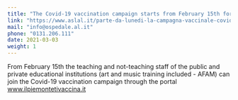 ```yaml
---
title: "The Covid-19 vaccination campaign starts from February 15th for the school-staff"
link: "https://www.aslal.it/parte-da-lunedi-la-campagna-vaccinale-covid-19-per-il-personale-scolastico"
mail: "info@ospedale.al.it"
phone: "0131.206.111"
date: 2021-03-03
weight: 1
---
```


From February 15th the teaching and not-teaching staff of the public and private educational institutions (art and music training included - AFAM) can join the Covid-19 vaccination campaign through the portal www.ilpiemontetivaccina.it
